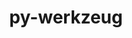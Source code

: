 ---
title: "py-werkzeug"
layout: cache
categories: [package, develop]
meta: {"versions": ["2.2.2", "2.3.4"], "compilers": ["apple-clang@=14.0.0", "apple-clang@=14.0.3", "gcc@=11.3.0", "gcc@=7.3.1"], "oss": ["amzn2", "ubuntu22.04", "ventura"], "platforms": ["darwin", "linux"], "targets": ["aarch64", "ivybridge", "x86_64_v3"], "stacks": ["ml-darwin-aarch64-mps", "ml-linux-x86_64-cpu", "ml-linux-x86_64-cuda", "ml-linux-x86_64-rocm", "root"], "num_specs": 17, "num_specs_by_stack": {"ml-darwin-aarch64-mps": 4, "root": 17, "ml-linux-x86_64-rocm": 6, "ml-linux-x86_64-cpu": 6, "ml-linux-x86_64-cuda": 6}}
spec_details: [{"hash": "cq525em6owhuz6lfiwk6lvoufltsvezd", "compiler": "apple-clang@=14.0.0", "versions": ["2.3.4"], "os": "ventura", "platform": "darwin", "target": "aarch64", "variants": ["build_system=python_pip"], "stacks": ["ml-darwin-aarch64-mps", "root"], "size": "-", "tarball": "https://binaries.spack.io/develop/build_cache/darwin-ventura-aarch64/apple-clang-14.0.0/py-werkzeug-2.3.4/darwin-ventura-aarch64-apple-clang-14.0.0-py-werkzeug-2.3.4-cq525em6owhuz6lfiwk6lvoufltsvezd.spack"}, {"hash": "b4wrzf4tvbn42vb3r4k7ivohk3odybrb", "compiler": "apple-clang@=14.0.0", "versions": ["2.3.4"], "os": "ventura", "platform": "darwin", "target": "aarch64", "variants": ["build_system=python_pip"], "stacks": ["ml-darwin-aarch64-mps", "root"], "size": "-", "tarball": "https://binaries.spack.io/develop/build_cache/darwin-ventura-aarch64/apple-clang-14.0.0/py-werkzeug-2.3.4/darwin-ventura-aarch64-apple-clang-14.0.0-py-werkzeug-2.3.4-b4wrzf4tvbn42vb3r4k7ivohk3odybrb.spack"}, {"hash": "b3fl662cv42kbwlebdhont6valrhk7ha", "compiler": "apple-clang@=14.0.0", "versions": ["2.3.4"], "os": "ventura", "platform": "darwin", "target": "aarch64", "variants": ["build_system=python_pip"], "stacks": ["ml-darwin-aarch64-mps", "root"], "size": "-", "tarball": "https://binaries.spack.io/develop/build_cache/darwin-ventura-aarch64/apple-clang-14.0.0/py-werkzeug-2.3.4/darwin-ventura-aarch64-apple-clang-14.0.0-py-werkzeug-2.3.4-b3fl662cv42kbwlebdhont6valrhk7ha.spack"}, {"hash": "2ydxwqpefu7x6waokd56v44wgn5aj6cv", "compiler": "apple-clang@=14.0.3", "versions": ["2.3.4"], "os": "ventura", "platform": "darwin", "target": "aarch64", "variants": ["build_system=python_pip"], "stacks": ["ml-darwin-aarch64-mps", "root"], "size": "-", "tarball": "https://binaries.spack.io/develop/build_cache/darwin-ventura-aarch64/apple-clang-14.0.3/py-werkzeug-2.3.4/darwin-ventura-aarch64-apple-clang-14.0.3-py-werkzeug-2.3.4-2ydxwqpefu7x6waokd56v44wgn5aj6cv.spack"}, {"hash": "vrvq66exb4hg2bj33ccqersf3l6ab2ob", "compiler": "gcc@=7.3.1", "versions": ["2.2.2"], "os": "amzn2", "platform": "linux", "target": "ivybridge", "variants": ["build_system=python_pip"], "stacks": ["root"], "size": "-", "tarball": "https://binaries.spack.io/develop/build_cache/linux-amzn2-ivybridge/gcc-7.3.1/py-werkzeug-2.2.2/linux-amzn2-ivybridge-gcc-7.3.1-py-werkzeug-2.2.2-vrvq66exb4hg2bj33ccqersf3l6ab2ob.spack"}, {"hash": "dfla5fqtpd6aiq5pynoltpjc47f3vff6", "compiler": "gcc@=7.3.1", "versions": ["2.2.2"], "os": "amzn2", "platform": "linux", "target": "ivybridge", "variants": ["build_system=python_pip"], "stacks": ["root"], "size": "-", "tarball": "https://binaries.spack.io/develop/build_cache/linux-amzn2-ivybridge/gcc-7.3.1/py-werkzeug-2.2.2/linux-amzn2-ivybridge-gcc-7.3.1-py-werkzeug-2.2.2-dfla5fqtpd6aiq5pynoltpjc47f3vff6.spack"}, {"hash": "6e3io4ezhaexz2onmkja6lwjglxnhbx7", "compiler": "gcc@=7.3.1", "versions": ["2.2.2"], "os": "amzn2", "platform": "linux", "target": "ivybridge", "variants": ["build_system=python_pip"], "stacks": ["root"], "size": "-", "tarball": "https://binaries.spack.io/develop/build_cache/linux-amzn2-ivybridge/gcc-7.3.1/py-werkzeug-2.2.2/linux-amzn2-ivybridge-gcc-7.3.1-py-werkzeug-2.2.2-6e3io4ezhaexz2onmkja6lwjglxnhbx7.spack"}, {"hash": "2jpsiillkttorhqvond6bmoknhrqgjxi", "compiler": "gcc@=7.3.1", "versions": ["2.2.2"], "os": "amzn2", "platform": "linux", "target": "x86_64_v3", "variants": ["build_system=python_pip"], "stacks": ["root"], "size": "-", "tarball": "https://binaries.spack.io/develop/build_cache/linux-amzn2-x86_64_v3/gcc-7.3.1/py-werkzeug-2.2.2/linux-amzn2-x86_64_v3-gcc-7.3.1-py-werkzeug-2.2.2-2jpsiillkttorhqvond6bmoknhrqgjxi.spack"}, {"hash": "cqdlikws3wqjg67krd6qgb52btpg7747", "compiler": "gcc@=7.3.1", "versions": ["2.2.2"], "os": "amzn2", "platform": "linux", "target": "x86_64_v3", "variants": ["build_system=python_pip"], "stacks": ["root"], "size": "-", "tarball": "https://binaries.spack.io/develop/build_cache/linux-amzn2-x86_64_v3/gcc-7.3.1/py-werkzeug-2.2.2/linux-amzn2-x86_64_v3-gcc-7.3.1-py-werkzeug-2.2.2-cqdlikws3wqjg67krd6qgb52btpg7747.spack"}, {"hash": "jzfclzf357pladw6pb35xcgzmsnl6nbs", "compiler": "gcc@=7.3.1", "versions": ["2.2.2"], "os": "amzn2", "platform": "linux", "target": "x86_64_v3", "variants": [], "stacks": ["root"], "size": "-", "tarball": "https://binaries.spack.io/develop/build_cache/linux-amzn2-x86_64_v3/gcc-7.3.1/py-werkzeug-2.2.2/linux-amzn2-x86_64_v3-gcc-7.3.1-py-werkzeug-2.2.2-jzfclzf357pladw6pb35xcgzmsnl6nbs.spack"}, {"hash": "wlb4f4o4oy3n76zusys4lkzkc3bnjghk", "compiler": "gcc@=7.3.1", "versions": ["2.2.2"], "os": "amzn2", "platform": "linux", "target": "x86_64_v3", "variants": [], "stacks": ["root"], "size": "-", "tarball": "https://binaries.spack.io/develop/build_cache/linux-amzn2-x86_64_v3/gcc-7.3.1/py-werkzeug-2.2.2/linux-amzn2-x86_64_v3-gcc-7.3.1-py-werkzeug-2.2.2-wlb4f4o4oy3n76zusys4lkzkc3bnjghk.spack"}, {"hash": "xtv7vo7q6msjb5jnewczsauuuxqwtosy", "compiler": "gcc@=11.3.0", "versions": ["2.2.2"], "os": "ubuntu22.04", "platform": "linux", "target": "x86_64_v3", "variants": ["build_system=python_pip"], "stacks": ["ml-linux-x86_64-rocm", "root", "ml-linux-x86_64-cpu", "ml-linux-x86_64-cuda"], "size": "-", "tarball": "https://binaries.spack.io/develop/build_cache/linux-ubuntu22.04-x86_64_v3/gcc-11.3.0/py-werkzeug-2.2.2/linux-ubuntu22.04-x86_64_v3-gcc-11.3.0-py-werkzeug-2.2.2-xtv7vo7q6msjb5jnewczsauuuxqwtosy.spack"}, {"hash": "53xaz4qwabx6vzmrgetl5kc2t3zkbsqd", "compiler": "gcc@=11.3.0", "versions": ["2.2.2"], "os": "ubuntu22.04", "platform": "linux", "target": "x86_64_v3", "variants": ["build_system=python_pip"], "stacks": ["ml-linux-x86_64-rocm", "root", "ml-linux-x86_64-cpu", "ml-linux-x86_64-cuda"], "size": "-", "tarball": "https://binaries.spack.io/develop/build_cache/linux-ubuntu22.04-x86_64_v3/gcc-11.3.0/py-werkzeug-2.2.2/linux-ubuntu22.04-x86_64_v3-gcc-11.3.0-py-werkzeug-2.2.2-53xaz4qwabx6vzmrgetl5kc2t3zkbsqd.spack"}, {"hash": "ttzcmbq2k5gtjjyjfrdknnwo4fvplvr5", "compiler": "gcc@=11.3.0", "versions": ["2.2.2"], "os": "ubuntu22.04", "platform": "linux", "target": "x86_64_v3", "variants": ["build_system=python_pip"], "stacks": ["ml-linux-x86_64-rocm", "root", "ml-linux-x86_64-cpu", "ml-linux-x86_64-cuda"], "size": "-", "tarball": "https://binaries.spack.io/develop/build_cache/linux-ubuntu22.04-x86_64_v3/gcc-11.3.0/py-werkzeug-2.2.2/linux-ubuntu22.04-x86_64_v3-gcc-11.3.0-py-werkzeug-2.2.2-ttzcmbq2k5gtjjyjfrdknnwo4fvplvr5.spack"}, {"hash": "b7fhlbm4serrueyhou4iozbyxfxlkowj", "compiler": "gcc@=11.3.0", "versions": ["2.3.4"], "os": "ubuntu22.04", "platform": "linux", "target": "x86_64_v3", "variants": ["build_system=python_pip"], "stacks": ["ml-linux-x86_64-rocm", "root", "ml-linux-x86_64-cpu", "ml-linux-x86_64-cuda"], "size": "-", "tarball": "https://binaries.spack.io/develop/build_cache/linux-ubuntu22.04-x86_64_v3/gcc-11.3.0/py-werkzeug-2.3.4/linux-ubuntu22.04-x86_64_v3-gcc-11.3.0-py-werkzeug-2.3.4-b7fhlbm4serrueyhou4iozbyxfxlkowj.spack"}, {"hash": "nfwq4v2nmfpkolf5xrgvegctiyqawby2", "compiler": "gcc@=11.3.0", "versions": ["2.2.2"], "os": "ubuntu22.04", "platform": "linux", "target": "x86_64_v3", "variants": ["build_system=python_pip"], "stacks": ["ml-linux-x86_64-rocm", "root", "ml-linux-x86_64-cpu", "ml-linux-x86_64-cuda"], "size": "-", "tarball": "https://binaries.spack.io/develop/build_cache/linux-ubuntu22.04-x86_64_v3/gcc-11.3.0/py-werkzeug-2.2.2/linux-ubuntu22.04-x86_64_v3-gcc-11.3.0-py-werkzeug-2.2.2-nfwq4v2nmfpkolf5xrgvegctiyqawby2.spack"}, {"hash": "444dx3gu6uasapu7c32vvxqwjjrj2lim", "compiler": "gcc@=11.3.0", "versions": ["2.2.2"], "os": "ubuntu22.04", "platform": "linux", "target": "x86_64_v3", "variants": ["build_system=python_pip"], "stacks": ["ml-linux-x86_64-rocm", "root", "ml-linux-x86_64-cpu", "ml-linux-x86_64-cuda"], "size": "-", "tarball": "https://binaries.spack.io/develop/build_cache/linux-ubuntu22.04-x86_64_v3/gcc-11.3.0/py-werkzeug-2.2.2/linux-ubuntu22.04-x86_64_v3-gcc-11.3.0-py-werkzeug-2.2.2-444dx3gu6uasapu7c32vvxqwjjrj2lim.spack"}]
---
